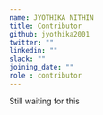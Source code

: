 ```yaml
---
name: JYOTHIKA NITHIN
title: Contributor
github: jyothika2001
twitter: ""
linkedin: ""
slack: ""
joining_date: ""
role : contributor
---
```


Still waiting for this
